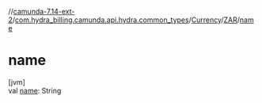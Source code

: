 //[camunda-7.14-ext-2](../../../../index.md)/[com.hydra_billing.camunda.api.hydra.common_types](../../index.md)/[Currency](../index.md)/[ZAR](index.md)/[name](name.md)

# name

[jvm]\
val [name](name.md): String
